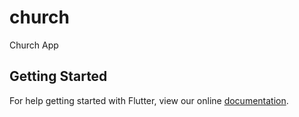 # church

Church App

## Getting Started

For help getting started with Flutter, view our online
[documentation](https://flutter.io/).
